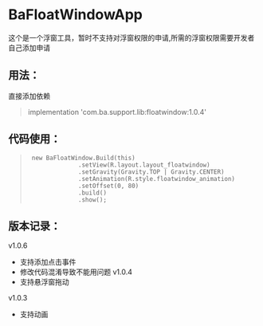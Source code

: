 # BaFloatWindowApp
这个是一个浮窗工具，暂时不支持对浮窗权限的申请,所需的浮窗权限需要开发者自己添加申请
## 用法：

直接添加依赖
> implementation 'com.ba.support.lib:floatwindow:1.0.4'

## 代码使用：
>      new BaFloatWindow.Build(this)
>                   .setView(R.layout.layout_floatwindow)
>                   .setGravity(Gravity.TOP | Gravity.CENTER)
>                   .setAnimation(R.style.floatwindow_animation)
>                   .setOffset(0, 80)
>                   .build()
>                   .show();

## 版本记录：
v1.0.6
- 支持添加点击事件
- 修改代码混淆导致不能用问题
v1.0.4
- 支持悬浮窗拖动

v1.0.3
- 支持动画

